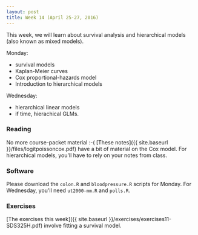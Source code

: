 ```yaml
---
layout: post
title: Week 14 (April 25-27, 2016)
---
```


This week, we will learn about survival analysis and hierarchical models (also known as mixed models).

Monday:  
* survival models  
* Kaplan-Meier curves  
* Cox proportional-hazards model  
* Introduction to hierarchical models  

Wednesday:  
* hierarchical linear models  
* if time, hierachical GLMs.  

### Reading

No more course-packet material :-(  [These notes]({{ site.baseurl }}/files/logitpoissoncox.pdf) have a bit of material on the Cox model.   For hierarchical models, you'll have to rely on your notes from class.  


### Software

Please download the `colon.R` and `bloodpressure.R` scripts for Monday.  For Wednesday, you'll need `ut2000-mm.R` and `polls.R`.  

### Exercises

[The exercises this week]({{ site.baseurl }}/exercises/exercises11-SDS325H.pdf) involve fitting a survival model.  

